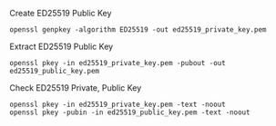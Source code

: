 Create ED25519 Public Key

```shell
openssl genpkey -algorithm ED25519 -out ed25519_private_key.pem
```

Extract ED25519 Public Key

```shell
openssl pkey -in ed25519_private_key.pem -pubout -out ed25519_public_key.pem
```

Check ED25519 Private, Public Key

```shell
openssl pkey -in ed25519_private_key.pem -text -noout
openssl pkey -pubin -in ed25519_public_key.pem -text -noout
```
